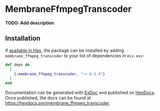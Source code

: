 # MembraneFfmpegTranscoder

**TODO: Add description**

## Installation

If [available in Hex](https://hex.pm/docs/publish), the package can be installed
by adding `membrane_ffmpeg_transcoder` to your list of dependencies in `mix.exs`:

```elixir
def deps do
  [
    {:membrane_ffmpeg_transcoder, "~> 0.1.0"}
  ]
end
```

Documentation can be generated with [ExDoc](https://github.com/elixir-lang/ex_doc)
and published on [HexDocs](https://hexdocs.pm). Once published, the docs can
be found at <https://hexdocs.pm/membrane_ffmpeg_transcoder>.

